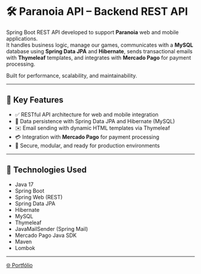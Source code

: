# 🛠️ Paranoia API – Backend REST API

Spring Boot REST API developed to support **Paranoia** web and mobile applications.  
It handles business logic, manage our games, communicates with a **MySQL** database using **Spring Data JPA** and **Hibernate**, sends transactional emails with **Thymeleaf** templates, and integrates with **Mercado Pago** for payment processing.

Built for performance, scalability, and maintainability.

---

## 🔗 Key Features

- ✅ RESTful API architecture for web and mobile integration
- 💾 Data persistence with Spring Data JPA and Hibernate (MySQL)
- ✉️ Email sending with dynamic HTML templates via Thymeleaf
- 💳 Integration with **Mercado Pago** for payment processing
- 🔐 Secure, modular, and ready for production environments

---

## 🚀 Technologies Used

- Java 17
- Spring Boot
- Spring Web (REST)
- Spring Data JPA
- Hibernate
- MySQL
- Thymeleaf
- JavaMailSender (Spring Mail)
- Mercado Pago Java SDK
- Maven
- Lombok

---

<a href="https://fernandome.com" target="_blank">🌐 Portfólio</a>